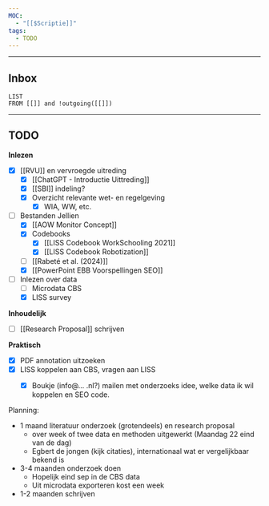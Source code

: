 ```yaml
---
MOC:
  - "[[$Scriptie]]"
tags:
  - TODO
---
```

---
## Inbox
```dataview
LIST
FROM [[]] and !outgoing([[]])
```
---
## TODO

**Inlezen**
- [x] [[RVU]] en vervroegde uitreding
	- [x] [[ChatGPT - Introductie Uittreding]]
	- [x] [[SBI]] indeling?
	- [x] Overzicht relevante wet- en regelgeving
		- [x] WIA, WW, etc.
- [ ] Bestanden Jellien
	- [x] [[AOW Monitor Concept]]
	- [x] Codebooks
		- [x] [[LISS Codebook WorkSchooling 2021]]
		- [x] [[LISS Codebook Robotization]]
	- [ ] [[Rabeté et al. (2024)]]
	- [x] [[PowerPoint EBB Voorspellingen SEO]]
- [ ] Inlezen over data
	- [ ] Microdata CBS
	- [x] LISS survey

**Inhoudelijk**
- [ ] [[Research Proposal]] schrijven

**Praktisch**
- [x] PDF annotation uitzoeken
- [x] LISS koppelen aan CBS, vragen aan LISS
	- [x] Boukje (info@... .nl?) mailen met onderzoeks idee, welke data ik wil koppelen en SEO code.


Planning:
- 1 maand literatuur onderzoek (grotendeels) en research proposal
	- over week of twee data en methoden uitgewerkt (Maandag 22 eind van de dag)
	- Egbert de jongen (kijk citaties), internationaal wat er vergelijkbaar bekend is
- 3-4 maanden onderzoek doen
	- Hopelijk eind sep in de CBS data
	- Uit microdata exporteren kost een week
- 1-2 maanden schrijven
